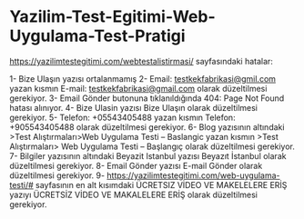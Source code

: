# Yazilim-Test-Egitimi-Web-Uygulama-Test-Pratigi

https://yazilimtestegitimi.com/webtestalistirmasi/ sayfasındaki hatalar:

1- Bize Ulaşın yazısı ortalanmamış
2- Email: testkekfabrikasi@gmil.com yazan kısmın E-mail: testkekfabrikasi@gmail.com olarak düzeltilmesi gerekiyor.
3- Email Gönder butonuna tıklanıldığında 404: Page Not Found hatası alınıyor.
4- Bize Ulasin yazısı Bize Ulaşın olarak düzeltilmesi gerekiyor.
5- Telefon: +05543405488 yazan kısmın Telefon: +905543405488 olarak düzeltilmesi gerekiyor.
6- Blog yazısının altındaki >Test Alıştırmaları>Web Uygulama Testi – Baslangic yazan kısmın >Test Alıştırmaları> Web Uygulama Testi – Başlangıç olarak düzeltilmesi gerekiyor.
7- Bilgiler yazısının altındaki Beyazit Istanbul yazısı Beyazıt İstanbul olarak düzeltilmesi gerekiyor.
8- Email Gönder yazısı E-mail Gönder olarak düzeltilmesi gerekiyor.
9- https://yazilimtestegitimi.com/web-uygulama-testi/# sayfasının en alt kısımdaki ÜCRETSIZ VİDEO VE MAKELELERE ERİŞ yazıyı ÜCRETSİZ VİDEO VE MAKALELERE ERİŞ olarak düzeltilmesi gerekiyor.



